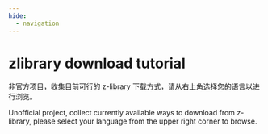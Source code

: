 ```yaml
---
hide:
  - navigation
---
```


# zlibrary download tutorial

非官方项目，收集目前可行的 z-library 下载方式，请从右上角选择您的语言以进行浏览。

Unofficial project, collect currently available ways to download from z-library, please select your language from the upper right corner to browse.